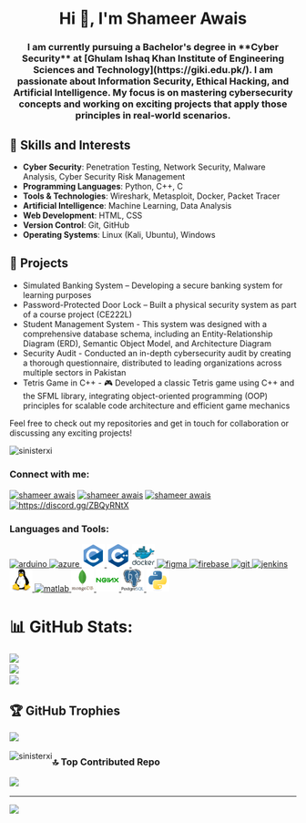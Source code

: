 <h1 align="center">Hi 👋, I'm Shameer Awais</h1>
<h3 align="center">I am currently pursuing a Bachelor's degree in **Cyber Security** at [Ghulam Ishaq Khan Institute of Engineering Sciences and Technology](https://giki.edu.pk/). I am passionate about Information Security, Ethical Hacking, and Artificial Intelligence. My focus is on mastering cybersecurity concepts and working on exciting projects that apply those principles in real-world scenarios.</h3>

## 🚀 Skills and Interests
- **Cyber Security**: Penetration Testing, Network Security, Malware Analysis, Cyber Security Risk Management
- **Programming Languages**: Python, C++, C
- **Tools & Technologies**: Wireshark, Metasploit, Docker, Packet Tracer
- **Artificial Intelligence**: Machine Learning, Data Analysis
- **Web Development**: HTML, CSS
- **Version Control**: Git, GitHub
- **Operating Systems**: Linux (Kali, Ubuntu), Windows

## 🔐 Projects
- Simulated Banking System – Developing a secure banking system for learning purposes
- Password-Protected Door Lock – Built a physical security system as part of a course project (CE222L)
- Student Management System - This system was designed with a comprehensive database schema, including an Entity-Relationship Diagram (ERD), Semantic Object Model, and Architecture Diagram
- Security Audit -  Conducted an in-depth cybersecurity audit by creating a thorough questionnaire, distributed to leading organizations across multiple sectors in Pakistan
- Tetris Game in C++ - 🎮 Developed a classic Tetris game using C++ and the SFML library, integrating object-oriented programming (OOP) principles for scalable code architecture and efficient game mechanics

Feel free to check out my repositories and get in touch for collaboration or discussing any exciting projects!


<p align="left"> <img src="https://komarev.com/ghpvc/?username=sinisterxi&label=Profile%20views&color=0e75b6&style=flat" alt="sinisterxi" /> </p>


<h3 align="left">Connect with me:</h3>
<p align="left">
<a href="https://www.linkedin.com/in/shameer-awais-b89239253/" target="blank"><img align="center" src="https://raw.githubusercontent.com/rahuldkjain/github-profile-readme-generator/master/src/images/icons/Social/linked-in-alt.svg" alt="shameer awais" height="30" width="40" /></a>
<a href="https://www.facebook.com/profile.php?id=100009662230622" target="blank"><img align="center" src="https://raw.githubusercontent.com/rahuldkjain/github-profile-readme-generator/master/src/images/icons/Social/facebook.svg" alt="shameer awais" height="30" width="40" /></a>
<a href="https://www.youtube.com/@shameerawais" target="blank"><img align="center" src="https://raw.githubusercontent.com/rahuldkjain/github-profile-readme-generator/master/src/images/icons/Social/youtube.svg" alt="shameer awais" height="30" width="40" /></a>
<a href="https://discord.gg/https://discord.gg/ZBQyRNtX" target="blank"><img align="center" src="https://raw.githubusercontent.com/rahuldkjain/github-profile-readme-generator/master/src/images/icons/Social/discord.svg" alt="https://discord.gg/ZBQyRNtX" height="30" width="40" /></a>
</p>

<h3 align="left">Languages and Tools:</h3>
<p align="left"> <a href="https://www.arduino.cc/" target="_blank" rel="noreferrer"> <img src="https://cdn.worldvectorlogo.com/logos/arduino-1.svg" alt="arduino" width="40" height="40"/> </a> <a href="https://azure.microsoft.com/en-in/" target="_blank" rel="noreferrer"> <img src="https://www.vectorlogo.zone/logos/microsoft_azure/microsoft_azure-icon.svg" alt="azure" width="40" height="40"/> </a> <a href="https://www.cprogramming.com/" target="_blank" rel="noreferrer"> <img src="https://raw.githubusercontent.com/devicons/devicon/master/icons/c/c-original.svg" alt="c" width="40" height="40"/> </a> <a href="https://www.w3schools.com/cpp/" target="_blank" rel="noreferrer"> <img src="https://raw.githubusercontent.com/devicons/devicon/master/icons/cplusplus/cplusplus-original.svg" alt="cplusplus" width="40" height="40"/> </a> <a href="https://www.docker.com/" target="_blank" rel="noreferrer"> <img src="https://raw.githubusercontent.com/devicons/devicon/master/icons/docker/docker-original-wordmark.svg" alt="docker" width="40" height="40"/> </a> <a href="https://www.figma.com/" target="_blank" rel="noreferrer"> <img src="https://www.vectorlogo.zone/logos/figma/figma-icon.svg" alt="figma" width="40" height="40"/> </a> <a href="https://firebase.google.com/" target="_blank" rel="noreferrer"> <img src="https://www.vectorlogo.zone/logos/firebase/firebase-icon.svg" alt="firebase" width="40" height="40"/> </a> <a href="https://git-scm.com/" target="_blank" rel="noreferrer"> <img src="https://www.vectorlogo.zone/logos/git-scm/git-scm-icon.svg" alt="git" width="40" height="40"/> </a> <a href="https://www.jenkins.io" target="_blank" rel="noreferrer"> <img src="https://www.vectorlogo.zone/logos/jenkins/jenkins-icon.svg" alt="jenkins" width="40" height="40"/> </a> <a href="https://www.linux.org/" target="_blank" rel="noreferrer"> <img src="https://raw.githubusercontent.com/devicons/devicon/master/icons/linux/linux-original.svg" alt="linux" width="40" height="40"/> </a> <a href="https://www.mathworks.com/" target="_blank" rel="noreferrer"> <img src="https://upload.wikimedia.org/wikipedia/commons/2/21/Matlab_Logo.png" alt="matlab" width="40" height="40"/> </a> <a href="https://www.mongodb.com/" target="_blank" rel="noreferrer"> <img src="https://raw.githubusercontent.com/devicons/devicon/master/icons/mongodb/mongodb-original-wordmark.svg" alt="mongodb" width="40" height="40"/> </a> <a href="https://www.nginx.com" target="_blank" rel="noreferrer"> <img src="https://raw.githubusercontent.com/devicons/devicon/master/icons/nginx/nginx-original.svg" alt="nginx" width="40" height="40"/> </a> <a href="https://www.postgresql.org" target="_blank" rel="noreferrer"> <img src="https://raw.githubusercontent.com/devicons/devicon/master/icons/postgresql/postgresql-original-wordmark.svg" alt="postgresql" width="40" height="40"/> </a> <a href="https://www.python.org" target="_blank" rel="noreferrer"> <img src="https://raw.githubusercontent.com/devicons/devicon/master/icons/python/python-original.svg" alt="python" width="40" height="40"/> </a> </p>


# 📊 GitHub Stats:
![](https://github-readme-stats.vercel.app/api?username=SinisterXI&theme=ambient_gradient&hide_border=true&include_all_commits=true&count_private=true)<br/>
![](https://github-readme-streak-stats.herokuapp.com/?user=SinisterXI&theme=ambient_gradient&hide_border=true)<br/>
![](https://github-readme-stats.vercel.app/api/top-langs/?username=SinisterXI&theme=ambient_gradient&hide_border=true&include_all_commits=true&count_private=true&layout=compact)

## 🏆 GitHub Trophies
![](https://github-profile-trophy.vercel.app/?username=SinisterXI&theme=radical&no-frame=true&no-bg=true&margin-w=4)
<p><img align="left" src="https://github-readme-stats.vercel.app/api/top-langs?username=sinisterxi&show_icons=true&locale=en&layout=compact" alt="sinisterxi" /></p>


### 🔝 Top Contributed Repo
![](https://github-contributor-stats.vercel.app/api?username=SinisterXI&limit=5&theme=dark&combine_all_yearly_contributions=true)

---
[![](https://visitcount.itsvg.in/api?id=SinisterXI&icon=0&color=0)](https://visitcount.itsvg.in)








